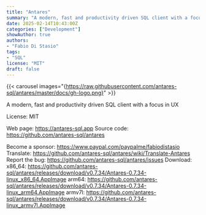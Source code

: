 ```yaml
---
title: "Antares"
summary: "A modern, fast and productivity driven SQL client with a focus in UX"
date: 2025-02-14T10:43:00Z
categories: ["Development"]
showAuthor: true
authors:
- "Fabio Di Stasio"
tags: 
- "SQL"
license: "MIT"
draft: false
---
```


{{< carousel images="{https://raw.githubusercontent.com/antares-sql/antares/master/docs/gh-logo.png}" >}}


A modern, fast and productivity driven SQL client with a focus in UX

License: MIT

Web page: <https://antares-sql.app>
Source code: <https://github.com/antares-sql/antares>

Become a sponsor: <https://www.paypal.com/paypalme/fabiodistasio>
Translate: <https://github.com/antares-sql/antares/wiki/Translate-Antares>
Report the bug: <https://github.com/antares-sql/antares/issues>
Download:   x86_64: <https://github.com/antares-sql/antares/releases/download/v0.7.34/Antares-0.7.34-linux_x86_64.AppImage>
            arm64:  <https://github.com/antares-sql/antares/releases/download/v0.7.34/Antares-0.7.34-linux_arm64.AppImage>
            armv7l: <https://github.com/antares-sql/antares/releases/download/v0.7.34/Antares-0.7.34-linux_armv7l.AppImage>
